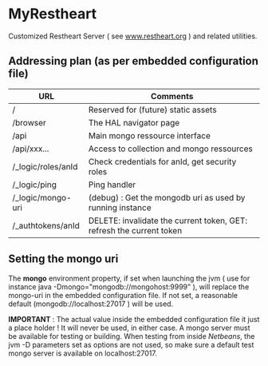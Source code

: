 # MyRestheart
Customized Restheart Server ( see www.restheart.org ) and related utilities.

## Addressing plan (as per embedded configuration file)

   URL              |     Comments
--------------------|-----------------------------------------------------
/         |   Reserved for (future) static assets
/browser  |   The HAL navigator page
/api         |   Main mongo ressource interface
/api/xxx...   |   Access to collection and mongo ressources
/_logic/roles/anId  |   Check credentials for anId, get security roles
/_logic/ping      |   Ping handler
/_logic/mongo-uri  |   (debug) : Get the mongodb uri as used by running instance
/_authtokens/anId  |   DELETE: invalidate the current token, GET: refresh the current token


## Setting the **mongo** uri

The **mongo** environment property, if set when launching the jvm 
( use for instance java -Dmongo="mongodb://mongohost:9999" ), will 
replace  the mongo-uri in the embedded configuration file. If not set,
a reasonable default (mongodb://localhost:27017 ) will be used.

**IMPORTANT** : The actual value inside the embedded configuration file it 
just a place holder ! It will never be used, in either case. 
A mongo server must be available for testing 
or building. When testing from inside *Netbeans*, the jvm -D parameters 
set as options are not used, so make sure a default test mongo server
is available on localhost:27017.
